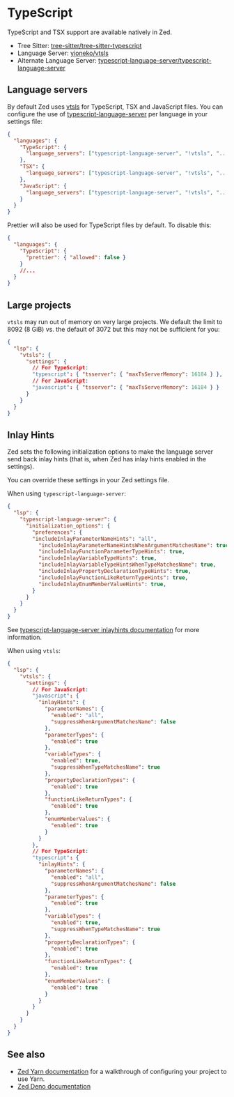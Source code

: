 # TypeScript

TypeScript and TSX support are available natively in Zed.

- Tree Sitter: [tree-sitter/tree-sitter-typescript](https://github.com/tree-sitter/tree-sitter-typescript)
- Language Server: [yioneko/vtsls](https://github.com/yioneko/vtsls)
- Alternate Language Server: [typescript-language-server/typescript-language-server](https://github.com/typescript-language-server/typescript-language-server)

<!--
TBD: Document the difference between Language servers
-->

## Language servers

By default Zed uses [vtsls](https://github.com/yioneko/vtsls) for TypeScript, TSX and JavaScript files.
You can configure the use of [typescript-language-server](https://github.com/typescript-language-server/typescript-language-server) per language in your settings file:

```json
{
  "languages": {
    "TypeScript": {
      "language_servers": ["typescript-language-server", "!vtsls", "..."]
    },
    "TSX": {
      "language_servers": ["typescript-language-server", "!vtsls", "..."]
    },
    "JavaScript": {
      "language_servers": ["typescript-language-server", "!vtsls", "..."]
    }
  }
}
```

Prettier will also be used for TypeScript files by default. To disable this:

```json
{
  "languages": {
    "TypeScript": {
      "prettier": { "allowed": false }
    }
    //...
  }
}
```

## Large projects

`vtsls` may run out of memory on very large projects. We default the limit to 8092 (8 GiB) vs. the default of 3072 but this may not be sufficient for you:

```json
{
  "lsp": {
    "vtsls": {
      "settings": {
        // For TypeScript:
        "typescript": { "tsserver": { "maxTsServerMemory": 16184 } },
        // For JavaScript:
        "javascript": { "tsserver": { "maxTsServerMemory": 16184 } }
      }
    }
  }
}
```

## Inlay Hints

Zed sets the following initialization options to make the language server send back inlay hints
(that is, when Zed has inlay hints enabled in the settings).

You can override these settings in your Zed settings file.

When using `typescript-language-server`:

```json
{
  "lsp": {
    "typescript-language-server": {
      "initialization_options": {
        "preferences": {
        "includeInlayParameterNameHints": "all",
          "includeInlayParameterNameHintsWhenArgumentMatchesName": true,
          "includeInlayFunctionParameterTypeHints": true,
          "includeInlayVariableTypeHints": true,
          "includeInlayVariableTypeHintsWhenTypeMatchesName": true,
          "includeInlayPropertyDeclarationTypeHints": true,
          "includeInlayFunctionLikeReturnTypeHints": true,
          "includeInlayEnumMemberValueHints": true,
        }
      }
    }
  }
}
```

See [typescript-language-server inlayhints documentation](https://github.com/typescript-language-server/typescript-language-server?tab=readme-ov-file#inlay-hints-textdocumentinlayhint) for more information.

When using `vtsls`:

```json
{
  "lsp": {
    "vtsls": {
      "settings": {
        // For JavaScript:
        "javascript": {
          "inlayHints": {
            "parameterNames": {
              "enabled": "all",
              "suppressWhenArgumentMatchesName": false
            },
            "parameterTypes": {
              "enabled": true
            },
            "variableTypes": {
              "enabled": true,
              "suppressWhenTypeMatchesName": true
            },
            "propertyDeclarationTypes": {
              "enabled": true
            },
            "functionLikeReturnTypes": {
              "enabled": true
            },
            "enumMemberValues": {
              "enabled": true
            }
          }
        },
        // For TypeScript:
        "typescript": {
          "inlayHints": {
            "parameterNames": {
              "enabled": "all",
              "suppressWhenArgumentMatchesName": false
            },
            "parameterTypes": {
              "enabled": true
            },
            "variableTypes": {
              "enabled": true,
              "suppressWhenTypeMatchesName": true
            },
            "propertyDeclarationTypes": {
              "enabled": true
            },
            "functionLikeReturnTypes": {
              "enabled": true
            },
            "enumMemberValues": {
              "enabled": true
            }
          }
        }
      }
    }
  }
}
```

## See also

- [Zed Yarn documentation](./yarn.md) for a walkthrough of configuring your project to use Yarn.
- [Zed Deno documentation](./deno.md)
